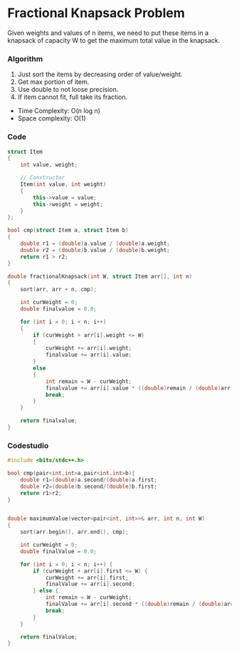 # Fractional Knapsack Problem

Given weights and values of n items, we need to put these items in a knapsack of capacity W to get the maximum total value in the knapsack.

### Algorithm

1. Just sort the items by decreasing order of value/weight.
2. Get max portion of item.
3. Use double to not loose precision.
4. If item cannot fit, full take its fraction.

-   Time Complexity: O(n log n)
-   Space complexity: O(1)

### Code

```cpp
struct Item
{
    int value, weight;

    // Constructor
    Item(int value, int weight)
    {
        this->value = value;
        this->weight = weight;
    }
};

bool cmp(struct Item a, struct Item b)
{
    double r1 = (double)a.value / (double)a.weight;
    double r2 = (double)b.value / (double)b.weight;
    return r1 > r2;
}

double fractionalKnapsack(int W, struct Item arr[], int n)
{
    sort(arr, arr + n, cmp);

    int curWeight = 0;
    double finalvalue = 0.0;

    for (int i = 0; i < n; i++)
    {
        if (curWeight + arr[i].weight <= W)
        {
            curWeight += arr[i].weight;
            finalvalue += arr[i].value;
        }
        else
        {
            int remain = W - curWeight;
            finalvalue += arr[i].value * ((double)remain / (double)arr[i].weight);
            break;
        }
    }

    return finalvalue;
}
```

### Codestudio

```cpp
#include <bits/stdc++.h>

bool cmp(pair<int,int>a,pair<int,int>b){
    double r1=(double)a.second/(double)a.first;
    double r2=(double)b.second/(double)b.first;
    return r1>r2;
}


double maximumValue(vector<pair<int, int>>& arr, int n, int W)
{
    sort(arr.begin(), arr.end(), cmp);

    int curWeight = 0;
    double finalValue = 0.0;

    for (int i = 0; i < n; i++) {
        if (curWeight + arr[i].first <= W) {
            curWeight += arr[i].first;
            finalValue += arr[i].second;
        } else {
            int remain = W - curWeight;
            finalValue += arr[i].second * ((double)remain / (double)arr[i].first);
            break;
        }
    }

    return finalValue;
}
```
